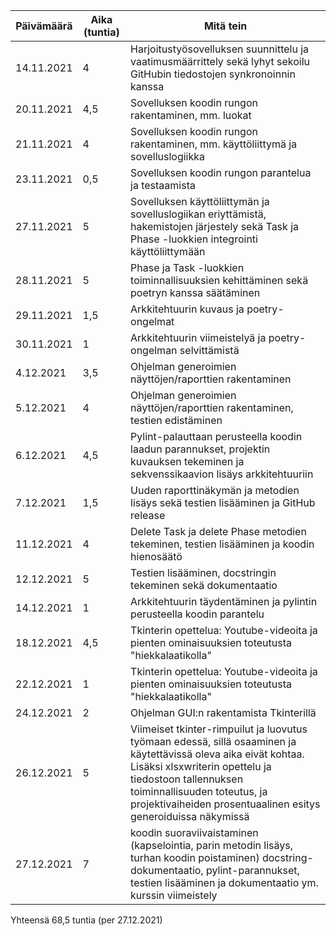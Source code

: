 
| Päivämäärä | Aika (tuntia) | Mitä tein |
|------------|---------------|-----------|
|14.11.2021 |4              |Harjoitustyösovelluksen suunnittelu ja vaatimusmäärrittely sekä lyhyt sekoilu GitHubin tiedostojen synkronoinnin kanssa |
|20.11.2021 |4,5              |Sovelluksen koodin rungon rakentaminen, mm. luokat |
|21.11.2021 |4              |Sovelluksen koodin rungon rakentaminen, mm. käyttöliittymä ja sovelluslogiikka |
|23.11.2021 |0,5              |Sovelluksen koodin rungon parantelua ja testaamista |
|27.11.2021 |5              |Sovelluksen käyttöliittymän ja sovelluslogiikan eriyttämistä, hakemistojen järjestely sekä Task ja Phase -luokkien integrointi käyttöliittymään |
|28.11.2021 |5              |Phase ja Task -luokkien toiminnallisuuksien kehittäminen sekä poetryn kanssa säätäminen |
|29.11.2021 |1,5              |Arkkitehtuurin kuvaus ja poetry-ongelmat |
|30.11.2021 |1              |Arkkitehtuurin viimeistelyä ja poetry-ongelman selvittämistä |
|4.12.2021 |3,5              |Ohjelman generoimien näyttöjen/raporttien rakentaminen |
|5.12.2021 |4              |Ohjelman generoimien näyttöjen/raporttien rakentaminen, testien edistäminen |
|6.12.2021 |4,5              |Pylint-palauttaan perusteella koodin laadun parannukset, projektin kuvauksen tekeminen ja sekvenssikaavion lisäys arkkitehtuuriin |
|7.12.2021 |1,5              |Uuden raporttinäkymän ja metodien lisäys sekä testien lisääminen ja GitHub release |
|11.12.2021 |4              |Delete Task ja delete Phase metodien tekeminen, testien lisääminen ja koodin hienosäätö |
|12.12.2021 |5              |Testien lisääminen, docstringin tekeminen sekä dokumentaatio |
|14.12.2021 |1              |Arkkitehtuurin täydentäminen ja pylintin perusteella koodin parantelu |
|18.12.2021 |4,5              |Tkinterin opettelua: Youtube-videoita ja pienten ominaisuuksien toteutusta "hiekkalaatikolla" |
|22.12.2021 |1              |Tkinterin opettelua: Youtube-videoita ja pienten ominaisuuksien toteutusta "hiekkalaatikolla" |
|24.12.2021 |2              |Ohjelman GUI:n rakentamista Tkinterillä |
|26.12.2021 |5              |Viimeiset tkinter-rimpuilut ja luovutus työmaan edessä, sillä osaaminen ja käytettävissä oleva aika eivät kohtaa. Lisäksi xlsxwriterin opettelu ja tiedostoon tallennuksen toiminnallisuuden toteutus, ja projektivaiheiden prosentuaalinen esitys generoiduissa näkymissä |
|27.12.2021 |7              |koodin suoraviivaistaminen (kapselointia, parin metodin lisäys, turhan koodin poistaminen) docstring-dokumentaatio, pylint-parannukset, testien lisääminen ja dokumentaatio ym. kurssin viimeistely |

Yhteensä 68,5 tuntia (per 27.12.2021)
